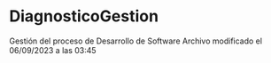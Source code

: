 # DiagnosticoGestion
Gestión del proceso de Desarrollo de Software
Archivo modificado el 06/09/2023 a las 03:45
